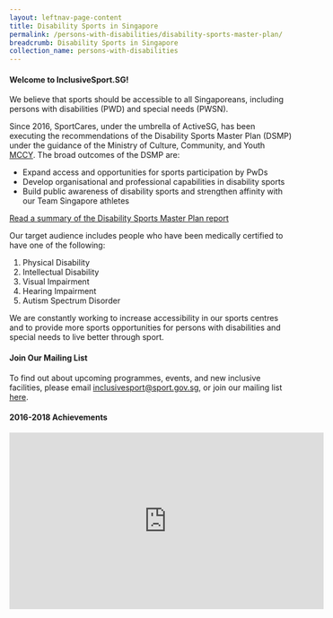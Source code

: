 ```yaml
---
layout: leftnav-page-content
title: Disability Sports in Singapore
permalink: /persons-with-disabilities/disability-sports-master-plan/
breadcrumb: Disability Sports in Singapore
collection_name: persons-with-disabilities
---
```


#### Welcome to InclusiveSport.SG!

We believe that sports should be accessible to all Singaporeans, including persons with disabilities (PWD) and special needs (PWSN). 

Since 2016, SportCares, under the umbrella of ActiveSG, has been executing the recommendations of the Disability Sports Master Plan (DSMP) under the guidance of the Ministry of Culture, Community, and Youth [MCCY](https://www.mccy.gov.sg/sector/initiatives/disability-sports-master-plan). The broad outcomes of the DSMP are: 

* Expand access and opportunities for sports participation by PwDs
* Develop organisational and professional capabilities in disability sports 
* Build public awareness of disability sports and strengthen affinity with our Team Singapore athletes

[Read a summary of the Disability Sports Master Plan report](https://www.mccy.gov.sg/-/media/MCCY-corp/Sectors/Disability-Sports-Master-Plan_Executive-Summary.pdf?la=en&hash=A0EDAB2D0FA04DBED210E6AD5AFD64F583AD2DC2)

Our target audience includes people who have been medically certified to have one of the following: 
1. Physical Disability
2. Intellectual Disability
3. Visual Impairment
4. Hearing Impairment
5. Autism Spectrum Disorder

We are constantly working to increase accessibility in our sports centres and to provide more sports opportunities for persons with disabilities and special needs to live better through sport. 

#### Join Our Mailing List
To find out about upcoming programmes, events, and new inclusive facilities, please email <inclusivesport@sport.gov.sg>, or join our mailing list [here](http://go.gov.sg/dsmp-mailinglist).

#### 2016-2018 Achievements

<div class="bp-youtube">
     <iframe width="560" height="315" src="https://www.youtube.com/embed/zwgaQqLy_2c" frameborder="0" allow="accelerometer; autoplay; encrypted-media; gyroscope; picture-in-picture" allowfullscreen></iframe>
</div>

